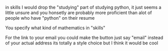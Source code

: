in skills I would drop the "studying" part of studying python, it just seems a little unsure and you honsetly are probably more proficient than alot of people who have "python" on their resume

You specify what kind of mathematics in "skills"

For the link to your email you could make the button just say "email" instead of your actual address
its totally a style choice but I think it would be cool

